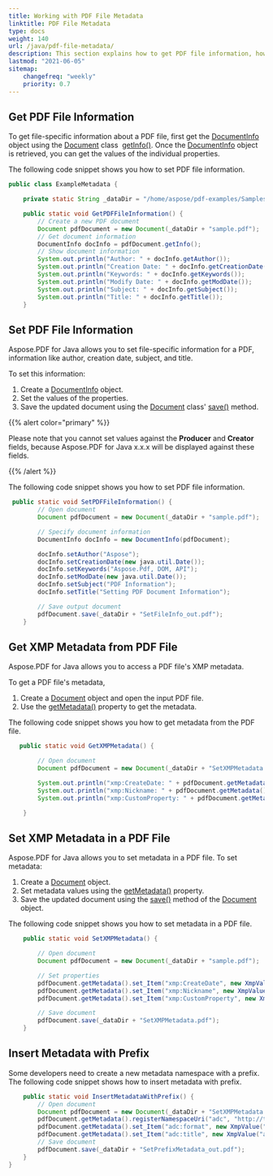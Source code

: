 ```yaml
---
title: Working with PDF File Metadata 
linktitle: PDF File Metadata
type: docs
weight: 140
url: /java/pdf-file-metadata/
description: This section explains how to get PDF file information, how to get XMP Metadata from a PDF file, set PDF File Information.
lastmod: "2021-06-05"
sitemap:
    changefreq: "weekly"
    priority: 0.7
---
```


## Get PDF File Information

To get file-specific information about a PDF file, first get the [DocumentInfo](https://apireference.aspose.com/pdf/java/com.aspose.pdf/DocumentInfo) object using the [Document](https://apireference.aspose.com/pdf/java/com.aspose.pdf/Document) class  [getInfo()](https://apireference.aspose.com/pdf/java/com.aspose.pdf/Document#getInfo--). Once the [DocumentInfo](https://apireference.aspose.com/pdf/java/com.aspose.pdf/DocumentInfo) object is retrieved, you can get the values of the individual properties.

The following code snippet shows you how to set PDF file information.

```java
public class ExampleMetadata {

    private static String _dataDir = "/home/aspose/pdf-examples/Samples/Metadata/";

    public static void GetPDFFileInformation() {
        // Create a new PDF document
        Document pdfDocument = new Document(_dataDir + "sample.pdf");
        // Get document information
        DocumentInfo docInfo = pdfDocument.getInfo();
        // Show document information
        System.out.println("Author: " + docInfo.getAuthor());
        System.out.println("Creation Date: " + docInfo.getCreationDate());
        System.out.println("Keywords: " + docInfo.getKeywords());
        System.out.println("Modify Date: " + docInfo.getModDate());
        System.out.println("Subject: " + docInfo.getSubject());
        System.out.println("Title: " + docInfo.getTitle());
    }
```

## Set PDF File Information

Aspose.PDF for Java allows you to set file-specific information for a PDF, information like author, creation date, subject, and title.

To set this information:

1. Create a [DocumentInfo](https://apireference.aspose.com/pdf/java/com.aspose.pdf/DocumentInfo) object.
1. Set the values of the properties.
1. Save the updated document using the [Document](https://apireference.aspose.com/pdf/java/com.aspose.pdf/Document) class' [save()](https://apireference.aspose.com/pdf/java/com.aspose.pdf/Document#save-com.aspose.ms.System.IO.FileStream-) method.

{{% alert color="primary" %}}

Please note that you cannot set values against the **Producer** and **Creator** fields, because Aspose.PDF for Java x.x.x will be displayed against these fields.

{{% /alert %}}

The following code snippet shows you how to set PDF file information.

```java
 public static void SetPDFFileInformation() {
        // Open document
        Document pdfDocument = new Document(_dataDir + "sample.pdf");

        // Specify document information
        DocumentInfo docInfo = new DocumentInfo(pdfDocument);

        docInfo.setAuthor("Aspose");
        docInfo.setCreationDate(new java.util.Date());
        docInfo.setKeywords("Aspose.Pdf, DOM, API");
        docInfo.setModDate(new java.util.Date());
        docInfo.setSubject("PDF Information");
        docInfo.setTitle("Setting PDF Document Information");

        // Save output document
        pdfDocument.save(_dataDir + "SetFileInfo_out.pdf");
    }
```

## Get XMP Metadata from PDF File

Aspose.PDF for Java allows you to access a PDF file's XMP metadata.

To get a PDF file's metadata,

1. Create a [Document](https://apireference.aspose.com/pdf/java/com.aspose.pdf/Document) object and open the input PDF file.
1. Use the [getMetadata()](https://apireference.aspose.com/pdf/java/com.aspose.pdf/Document#getMetadata--) property to get the metadata.

The following code snippet shows you how to get metadata from the PDF file.

```java
   public static void GetXMPMetadata() {

        // Open document
        Document pdfDocument = new Document(_dataDir + "SetXMPMetadata.pdf");

        System.out.println("xmp:CreateDate: " + pdfDocument.getMetadata().get_Item("xmp:CreateDate"));
        System.out.println("xmp:Nickname: " + pdfDocument.getMetadata().get_Item("xmp:Nickname"));
        System.out.println("xmp:CustomProperty: " + pdfDocument.getMetadata().get_Item("xmp:CustomProperty"));

    }
```

## Set XMP Metadata in a PDF File

Aspose.PDF for Java allows you to set metadata in a PDF file. To set metadata:

1. Create a [Document](https://apireference.aspose.com/pdf/java/com.aspose.pdf/Document) object.
1. Set metadata values using the [getMetadata()](https://apireference.aspose.com/pdf/java/com.aspose.pdf/Document#getMetadata--) property.
1. Save the updated document using the [save()](https://apireference.aspose.com/pdf/java/com.aspose.pdf/Document#save-com.aspose.ms.System.IO.FileStream-) method of the [Document](https://apireference.aspose.com/pdf/java/com.aspose.pdf/Document) object.

The following code snippet shows you how to set metadata in a PDF file.

```java
    public static void SetXMPMetadata() {

        // Open document
        Document pdfDocument = new Document(_dataDir + "sample.pdf");

        // Set properties
        pdfDocument.getMetadata().set_Item("xmp:CreateDate", new XmpValue(new java.util.Date()));
        pdfDocument.getMetadata().set_Item("xmp:Nickname", new XmpValue("Nickname"));
        pdfDocument.getMetadata().set_Item("xmp:CustomProperty", new XmpValue("Custom Value"));

        // Save document
        pdfDocument.save(_dataDir + "SetXMPMetadata.pdf");
    }
```

## Insert Metadata with Prefix

Some developers need to create a new metadata namespace with a prefix. The following code snippet shows how to insert metadata with prefix.

```java
    public static void InsertMetadataWithPrefix() {
        // Open document
        Document pdfDocument = new Document(_dataDir + "SetXMPMetadata.pdf");
        pdfDocument.getMetadata().registerNamespaceUri("adc", "http://tempuri.org/adc/1.0");
        pdfDocument.getMetadata().set_Item("adc:format", new XmpValue("application/pdf"));
        pdfDocument.getMetadata().set_Item("adc:title", new XmpValue("alternative title"));        
        // Save document
        pdfDocument.save(_dataDir + "SetPrefixMetadata_out.pdf");
    }
}
```
